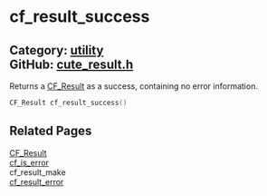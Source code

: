 [//]: # (This file is automatically generated by Cute Framework's docs parser.)
[//]: # (Do not edit this file by hand!)
[//]: # (See: https://github.com/RandyGaul/cute_framework/blob/master/samples/docs_parser.cpp)
[](../header.md ':include')

# cf_result_success

Category: [utility](/api_reference?id=utility)  
GitHub: [cute_result.h](https://github.com/RandyGaul/cute_framework/blob/master/include/cute_result.h)  
---

Returns a [CF_Result](/utility/cf_result.md) as a success, containing no error information.

```cpp
CF_Result cf_result_success()
```

## Related Pages

[CF_Result](/utility/cf_result.md)  
[cf_is_error](/utility/cf_is_error.md)  
cf_result_make  
[cf_result_error](/utility/cf_result_error.md)  
